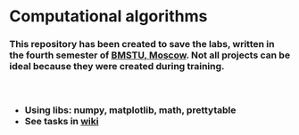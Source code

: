 # Computational algorithms
<h3> This repository has been created to save the labs, written in the fourth semester of <a href="http://www.bmstu.ru/">BMSTU, Moscow</a>. Not all projects can be ideal because they were created during training.<h3> <br>
<ul><li><b>Using libs:</b> numpy, matplotlib, math, prettytable
<li>See tasks in <a href="https://github.com/Panda-Lewandowski/Computational-algorithms/wiki">wiki</a></ul><br>

